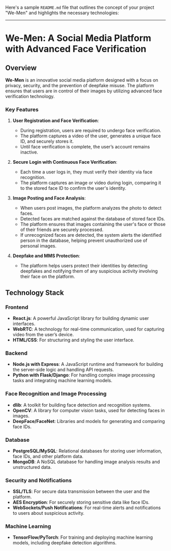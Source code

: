 Here's a sample `README.md` file that outlines the concept of your project "We-Men" and highlights the necessary technologies:

---

# We-Men: A Social Media Platform with Advanced Face Verification

## Overview

**We-Men** is an innovative social media platform designed with a focus on privacy, security, and the prevention of deepfake misuse. The platform ensures that users are in control of their images by utilizing advanced face verification technology. 

### Key Features

1. **User Registration and Face Verification**:
    - During registration, users are required to undergo face verification.
    - The platform captures a video of the user, generates a unique face ID, and securely stores it.
    - Until face verification is complete, the user’s account remains inactive.

2. **Secure Login with Continuous Face Verification**:
    - Each time a user logs in, they must verify their identity via face recognition.
    - The platform captures an image or video during login, comparing it to the stored face ID to confirm the user's identity.

3. **Image Posting and Face Analysis**:
    - When users post images, the platform analyzes the photo to detect faces.
    - Detected faces are matched against the database of stored face IDs.
    - The platform ensures that images containing the user's face or those of their friends are securely processed.
    - If unrecognized faces are detected, the system alerts the identified person in the database, helping prevent unauthorized use of personal images.

4. **Deepfake and MMS Protection**:
    - The platform helps users protect their identities by detecting deepfakes and notifying them of any suspicious activity involving their face on the platform.

## Technology Stack

### Frontend
- **React.js**: A powerful JavaScript library for building dynamic user interfaces.
- **WebRTC**: A technology for real-time communication, used for capturing video from the user’s device.
- **HTML/CSS**: For structuring and styling the user interface.

### Backend
- **Node.js with Express**: A JavaScript runtime and framework for building the server-side logic and handling API requests.
- **Python with Flask/Django**: For handling complex image processing tasks and integrating machine learning models.

### Face Recognition and Image Processing
- **dlib**: A toolkit for building face detection and recognition systems.
- **OpenCV**: A library for computer vision tasks, used for detecting faces in images.
- **DeepFace/FaceNet**: Libraries and models for generating and comparing face IDs.

### Database
- **PostgreSQL/MySQL**: Relational databases for storing user information, face IDs, and other platform data.
- **MongoDB**: A NoSQL database for handling image analysis results and unstructured data.

### Security and Notifications
- **SSL/TLS**: For secure data transmission between the user and the platform.
- **AES Encryption**: For securely storing sensitive data like face IDs.
- **WebSockets/Push Notifications**: For real-time alerts and notifications to users about suspicious activity.

### Machine Learning
- **TensorFlow/PyTorch**: For training and deploying machine learning models, including deepfake detection algorithms.
